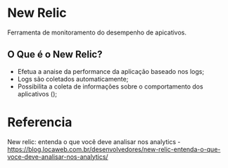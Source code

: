 # New Relic

Ferramenta de monitoramento do desempenho de apicativos.

## O Que é o New Relic?

* Efetua a anaise da performance da aplicação baseado nos logs;
* Logs são coletados automaticamente;
* Possibilita a coleta de informações sobre o comportamento dos aplicativos ();


# Referencia
New relic: entenda o que você deve analisar nos analytics - https://blog.locaweb.com.br/desenvolvedores/new-relic-entenda-o-que-voce-deve-analisar-nos-analytics/
